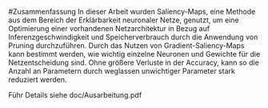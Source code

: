 #Zusammenfassung
In dieser Arbeit wurden Saliency-Maps, eine Methode aus dem Bereich der Erklärbarkeit neuronaler Netze, genutzt, um  eine Optimierung einer vorhandenen Netzarchitektur in Bezug auf Inferenzgeschwindigkeit und Speicherverbrauch durch die Anwendung von Pruning durchzuführen.
Durch das Nutzen von Gradient-Saliency-Maps kann bestimmt werden, wie wichtig einzelne Neuronen und Gewichte für die Netzentscheidung sind. Ohne größere Verluste in der Accuracy, kann so die Anzahl an Parametern durch weglassen unwichtiger Parameter stark reduziert werden.

Führ Details siehe doc/Ausarbeitung.pdf
